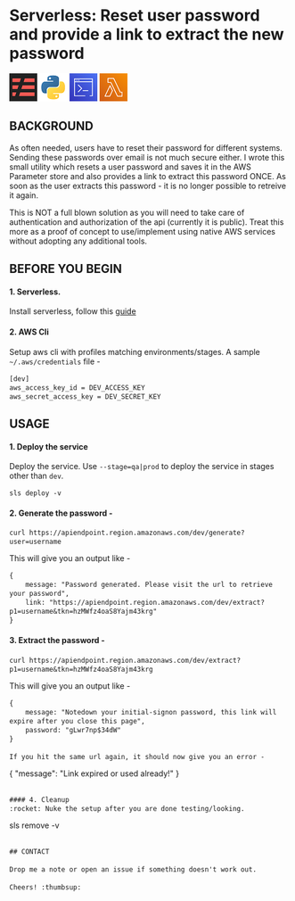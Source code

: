# Serverless: Reset user password and provide a link to extract the new password

![servrless](https://github.com/abiydv/ref-docs/blob/master/images/logos/serverless_small.png)
![py](https://github.com/abiydv/ref-docs/blob/master/images/logos/python_small.png)
![cli](https://github.com/abiydv/ref-docs/blob/master/images/logos/aws-cli_small.png)
![aws-lambda](https://github.com/abiydv/ref-docs/blob/master/images/logos/aws-lambda_small.png)

## BACKGROUND

As often needed, users have to reset their password for different systems. Sending these passwords over email is not much secure either. I wrote this small utility which resets a user password and saves it in the AWS Parameter store and also provides a link to extract this password ONCE. As soon as the user extracts this password - it is no longer possible to retreive it again.

This is NOT a full blown solution as you will need to take care of authentication and authorization of the api (currently it is public). Treat this more as a proof of concept to use/implement using native AWS services without adopting any additional tools.

## BEFORE YOU BEGIN
#### 1. Serverless. 
Install serverless, follow this [guide](https://serverless.com/framework/docs/providers/aws/guide/installation/)
  
#### 2. AWS Cli
Setup aws cli with profiles matching environments/stages. A sample `~/.aws/credentials` file - 
```
[dev]
aws_access_key_id = DEV_ACCESS_KEY
aws_secret_access_key = DEV_SECRET_KEY
```

## USAGE
#### 1. Deploy the service 
Deploy the service. Use `--stage=qa|prod` to deploy the service in stages other than `dev`.
```
sls deploy -v
```
#### 2. Generate the password - 
```
curl https://apiendpoint.region.amazonaws.com/dev/generate?user=username
```
This will give you an output like - 
```
{
	message: "Password generated. Please visit the url to retrieve your password",
	link: "https://apiendpoint.region.amazonaws.com/dev/extract?p1=username&tkn=hzMWfz4oaS8Yajm43krg"
}
```
#### 3. Extract the password - 
```
curl https://apiendpoint.region.amazonaws.com/dev/extract?p1=username&tkn=hzMWfz4oaS8Yajm43krg
```
This will give you an output like - 
```
{
	message: "Notedown your initial-signon password, this link will expire after you close this page",
	password: "gLwr7np$34dW"
}

If you hit the same url again, it should now give you an error - 
```
{
    "message": "Link expired or used already!"
}
```

#### 4. Cleanup
:rocket: Nuke the setup after you are done testing/looking.
```
sls remove -v
```

## CONTACT

Drop me a note or open an issue if something doesn't work out.

Cheers! :thumbsup:
